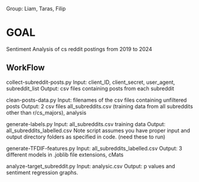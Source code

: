 Group: Liam, Taras, Filip

# GOAL
Sentiment Analysis of cs reddit postings from 2019 to 2024

## WorkFlow

collect-subreddit-posts.py
Input: client_ID, client_secret, user_agent, subreddit_list
Output: csv files containing posts from each subreddit

clean-posts-data.py
Input: filenames of the csv files containing unfiltered posts
Output: 2 csv files
all_subreddits.csv (training data from all subreddits other than r/cs_majors), analysis

generate-labels.py
Input: all_subreddits.csv training data
Output: all_subreddits_labelled.csv
Note script assumes you have proper input and output directory folders as specified in code. (need these to run)

generate-TFDIF-features.py
Input: all_subreddits_labelled.csv
Output: 3 different models in .joblib file extensions, cMats

analyze-target_subreddit.py
Input: analysic.csv
Output: p values and sentiment regression graphs.









